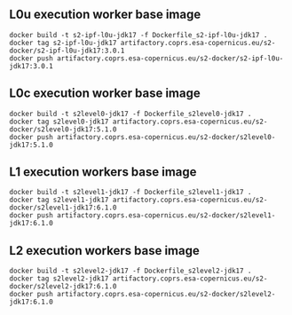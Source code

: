 
## L0u execution worker base image

```
docker build -t s2-ipf-l0u-jdk17 -f Dockerfile_s2-ipf-l0u-jdk17 .
docker tag s2-ipf-l0u-jdk17 artifactory.coprs.esa-copernicus.eu/s2-docker/s2-ipf-l0u-jdk17:3.0.1
docker push artifactory.coprs.esa-copernicus.eu/s2-docker/s2-ipf-l0u-jdk17:3.0.1 
```

## L0c execution worker base image

```
docker build -t s2level0-jdk17 -f Dockerfile_s2level0-jdk17 .
docker tag s2level0-jdk17 artifactory.coprs.esa-copernicus.eu/s2-docker/s2level0-jdk17:5.1.0
docker push artifactory.coprs.esa-copernicus.eu/s2-docker/s2level0-jdk17:5.1.0 
```

## L1 execution workers base image

```
docker build -t s2level1-jdk17 -f Dockerfile_s2level1-jdk17 .
docker tag s2level1-jdk17 artifactory.coprs.esa-copernicus.eu/s2-docker/s2level1-jdk17:6.1.0
docker push artifactory.coprs.esa-copernicus.eu/s2-docker/s2level1-jdk17:6.1.0
```

## L2 execution workers base image

```
docker build -t s2level2-jdk17 -f Dockerfile_s2level2-jdk17 .
docker tag s2level2-jdk17 artifactory.coprs.esa-copernicus.eu/s2-docker/s2level2-jdk17:6.1.0
docker push artifactory.coprs.esa-copernicus.eu/s2-docker/s2level2-jdk17:6.1.0
```
